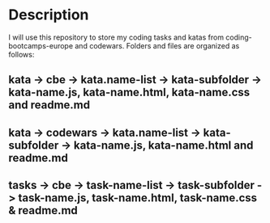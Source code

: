 # Description

I will use this repository to store my coding tasks and katas from coding-bootcamps-europe and codewars.
Folders and files are organized as follows:

## kata -> cbe -> kata.name-list -> kata-subfolder -> kata-name.js, kata-name.html, kata-name.css and readme.md
## kata -> codewars -> kata.name-list -> kata-subfolder -> kata-name.js, kata-name.html and readme.md
## tasks -> cbe -> task-name-list -> task-subfolder -> task-name.js, task-name.html, task-name.css & readme.md
